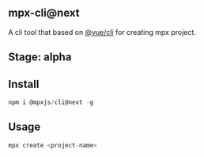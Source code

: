 ## mpx-cli@next

A cli tool that based on [@vue/cli](https://cli.vuejs.org/) for creating mpx project.

## Stage: alpha

## Install

```javascript
npm i @mpxjs/cli@next -g
```

## Usage

```javascript
mpx create <project-name>
```
